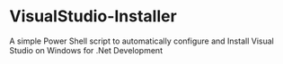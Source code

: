 # VisualStudio-Installer
A simple Power Shell script to automatically configure and Install Visual Studio on Windows for .Net Development
